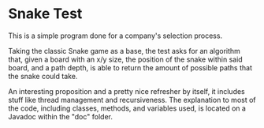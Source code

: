 # Snake Test

This is a simple program done for a company's selection process.

Taking the classic Snake game as a base, the test asks for an algorithm that, given a board with an x/y size, the position of the snake within said board, and a path depth, is able to return the amount of possible paths that the snake could take.

An interesting proposition and a pretty nice refresher by itself, it includes stuff like thread management and recursiveness. The explanation to most of the code, including classes, methods, and variables used, is located on a Javadoc within the "doc" folder.
